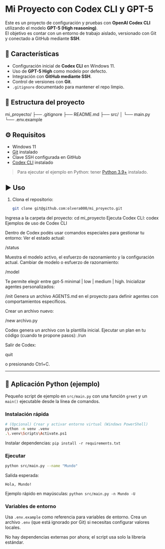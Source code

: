 # Mi Proyecto con Codex CLI y GPT-5

Este es un proyecto de configuración y pruebas con **OpenAI Codex CLI** utilizando el modelo **GPT-5 (High reasoning)**.  
El objetivo es contar con un entorno de trabajo aislado, versionado con Git y conectado a GitHub mediante **SSH**.

## 🚀 Características
- Configuración inicial de **Codex CLI** en Windows 11.  
- Uso de **GPT-5 High** como modelo por defecto.  
- Integración con **GitHub mediante SSH**.  
- Control de versiones con **Git**.  
- `.gitignore` documentado para mantener el repo limpio.  

## 📂 Estructura del proyecto
mi_proyecto/
├── .gitignore
├── README.md
├── src/
│   └── main.py
└── .env.example

## ⚙️ Requisitos
- Windows 11  
- [Git](https://git-scm.com/) instalado  
- Clave SSH configurada en GitHub  
- [Codex CLI](https://www.npmjs.com/package/@openai/codex) instalado  

> Para ejecutar el ejemplo en Python: tener [Python 3.9+](https://www.python.org/) instalado.

## ▶️ Uso
1. Clona el repositorio:
   ```bash
   git clone git@github.com:olvera000/mi_proyecto.git
Ingresa a la carpeta del proyecto:
cd mi_proyecto
Ejecuta Codex CLI:
codex
Ejemplos de uso de Codex CLI

Dentro de Codex podés usar comandos especiales para gestionar tu entorno:
Ver el estado actual:

/status

Muestra el modelo activo, el esfuerzo de razonamiento y la configuración actual.
Cambiar de modelo o esfuerzo de razonamiento:

/model

Te permite elegir entre gpt-5 minimal | low | medium | high.
Inicializar agentes personalizados:

/init
Genera un archivo AGENTS.md en el proyecto para definir agentes con comportamientos específicos.

Crear un archivo nuevo:

/new archivo.py

Codex genera un archivo con la plantilla inicial.
Ejecutar un plan en tu código (cuando te propone pasos):
/run

Salir de Codex:

quit

o presionando Ctrl+C.

---

## 🐍 Aplicación Python (ejemplo)

Pequeño script de ejemplo en `src/main.py` con una función `greet` y un `main()` ejecutable desde la línea de comandos.

### Instalación rápida

```bash
# (Opcional) Crear y activar entorno virtual (Windows PowerShell)
python -m venv .venv
.\.venv\Scripts\Activate.ps1
```

Instalar dependencias: `pip install -r requirements.txt`

### Ejecutar

```bash
python src/main.py --name "Mundo"
```

Salida esperada:

```
Hola, Mundo!
```

Ejemplo rápido en mayúsculas: `python src/main.py -n Mundo -U`

### Variables de entorno

Usa `.env.example` como referencia para variables de entorno. Crea un archivo `.env` (que está ignorado por Git) si necesitas configurar valores locales.

No hay dependencias externas por ahora; el script usa solo la librería estándar.
